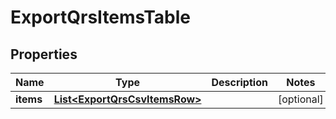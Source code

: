 

# ExportQrsItemsTable

## Properties

Name | Type | Description | Notes
------------ | ------------- | ------------- | -------------
**items** | [**List&lt;ExportQrsCsvItemsRow&gt;**](ExportQrsCsvItemsRow.md) |  |  [optional]




